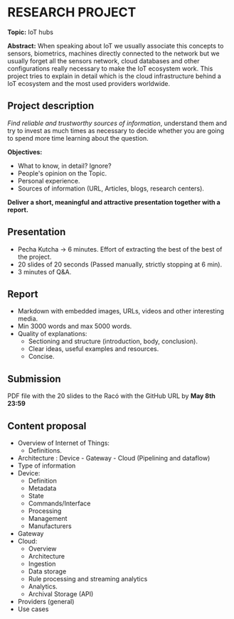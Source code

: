 # RESEARCH PROJECT

**Topic:** IoT hubs

**Abstract:** When speaking about IoT we usually associate this concepts to sensors, biometrics, machines directly connected to the network but we usually forget all the sensors network, cloud databases and other configurations really necessary to make the IoT ecosystem work. This project tries to explain in detail which is the cloud infrastructure behind a IoT ecosystem and the most used providers worldwide.

## Project description

_Find reliable and trustworthy sources of information_, understand them and try to invest as much times as necessary to decide whether you are going to spend more time learning about the question.

**Objectives:**
   - What to know, in detail? Ignore?
   - People's opinion on the Topic.
   - Personal experience.
   - Sources of information (URL, Articles, blogs, research centers).

**Deliver a short, meaningful and attractive presentation together with a report.**

## Presentation

- Pecha Kutcha -> 6 minutes. Effort of extracting the best of the best of the project.
- 20 slides of 20 seconds (Passed manually, strictly stopping at 6 min).
-  3 minutes of Q&A.

## Report

- Markdown with embedded images, URLs, videos and other interesting media.
- Min 3000 words and max 5000 words.
- Quality of explanations:
  - Sectioning and structure (introduction, body, conclusion).
  - Clear ideas, useful examples and resources.
  - Concise.

## Submission

PDF file with the 20 slides to the Racó with the GitHub URL by **May 8th 23:59**

## Content proposal

- Overview of Internet of Things:
  - Definitions.
- Architecture : Device - Gateway - Cloud (Pipelining and dataflow)
- Type of information
- Device:
  - Definition
  - Metadata
  - State
  - Commands/Interface
  - Processing
  - Management
  - Manufacturers
- Gateway
- Cloud:
  - Overview
  - Architecture
  - Ingestion
  - Data storage
  - Rule processing and streaming analytics
  - Analytics.
  - Archival Storage (API)
- Providers (general)
- Use cases
